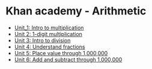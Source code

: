 # Khan academy - Arithmetic

- [Unit_1: Intro to multiplication][Unit_1]
- [Unit 2: 1-digit multiplication][Unit_2]
- [Unit 3: Intro to division][Unit_3]
- [Unit 4: Understand fractions][Unit_4]
- [Unit 5: Place value through 1,000,000][Unit_5]
- [Unit 6: Add and subtract through 1,000,000][Unit_6]


[Unit_1]: ./01_Unit_IntroToMultiplication/README.md
[Unit_2]: ./02_Unit_1-digitMultiplication/README.md
[Unit_3]: ./03_Unit_IntroToDivision/README.md
[Unit_4]: ./04_Unit_UnderstandFractions/README.md
[Unit_5]: ./05_Unit_PlaceValueThrough1000000/README.md
[Unit_6]: ./06_Unit_AddAndSubThrough1000000/README.md